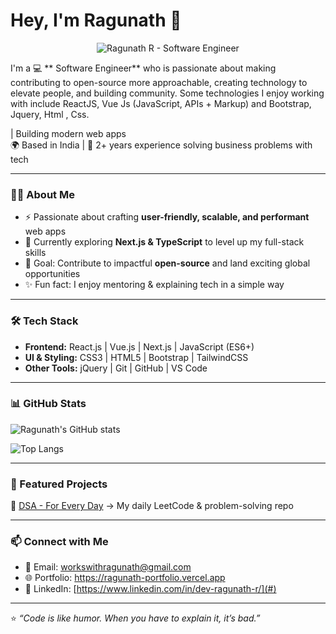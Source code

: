 
# Hey, I'm Ragunath  👋

<!-- Banner Section -->
<p align="center">
  <img src="assets/banner.png" alt="Ragunath R - Software Engineer" />
</p>
I'm a 💻 ** Software Engineer**  who is passionate about making contributing to open-source more approachable, creating technology to elevate people, and building community. Some technologies I enjoy working with include ReactJS, Vue Js (JavaScript, APIs + Markup) and Bootstrap, Jquery, Html , Css.

| Building modern web apps  
🌍 Based in India | 🎯 2+ years experience solving business problems with tech  

---

### 🧑‍💻 About Me
- ⚡ Passionate about crafting **user-friendly, scalable, and performant** web apps  
- 🌱 Currently exploring **Next.js & TypeScript** to level up my full-stack skills  
- 🎯 Goal: Contribute to impactful **open-source** and land exciting global opportunities  
- ✨ Fun fact: I enjoy mentoring & explaining tech in a simple way  

---

### 🛠 Tech Stack
- **Frontend:** React.js | Vue.js | Next.js | JavaScript (ES6+)  
- **UI & Styling:** CSS3 | HTML5 | Bootstrap | TailwindCSS  
- **Other Tools:** jQuery | Git | GitHub | VS Code  

---

### 📊 GitHub Stats
![Ragunath's GitHub stats](https://github-readme-stats.vercel.app/api?username=RagunathDev&show_icons=true&theme=radical)  

![Top Langs](https://github-readme-stats.vercel.app/api/top-langs/?username=RagunathDev&layout=compact&theme=radical)  

---

### 🚀 Featured Projects
🔹 [DSA - For Every Day](https://github.com/RagunathDev/DSA) → My daily LeetCode & problem-solving repo  


---

### 📫 Connect with Me
- 📧 Email: workswithragunath@gmail.com  
- 🌐 Portfolio: https://ragunath-portfolio.vercel.app
- 💼 LinkedIn: [https://www.linkedin.com/in/dev-ragunath-r/](#)  

---

⭐️ _“Code is like humor. When you have to explain it, it’s bad.”_  


